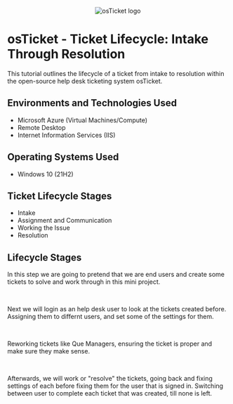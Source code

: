 <p align="center">
<img src="https://i.imgur.com/Clzj7Xs.png" alt="osTicket logo"/>
</p>

<h1>osTicket - Ticket Lifecycle: Intake Through Resolution</h1>
This tutorial outlines the lifecycle of a ticket from intake to resolution within the open-source help desk ticketing system osTicket.<br />
<h2>Environments and Technologies Used</h2>

- Microsoft Azure (Virtual Machines/Compute)
- Remote Desktop
- Internet Information Services (IIS)

<h2>Operating Systems Used </h2>

- Windows 10</b> (21H2)

<h2>Ticket Lifecycle Stages</h2>

- Intake
- Assignment and Communication
- Working the Issue
- Resolution

<h2>Lifecycle Stages</h2>

<p>

</p>
<p>
In this step we are going to pretend that we are end users and create some tickets to solve and work through in this mini project. 
</p>
<br />

<p>

</p>
<p>
Next we will login as an help desk user to look at the tickets created before. Assigning them to differnt users, and set some of the settings for them. 
</p>
<br />

<p>

</p>
<p>
Reworking tickets like Que Managers, ensuring the ticket is proper and make sure they make sense. 
</p>
<br />


Afterwards, we will work or "resolve" the tickets, going back and fixing settings of each before fixing them for the user that is signed in. Switching between user to complete each ticket that was created, till none is left. 
